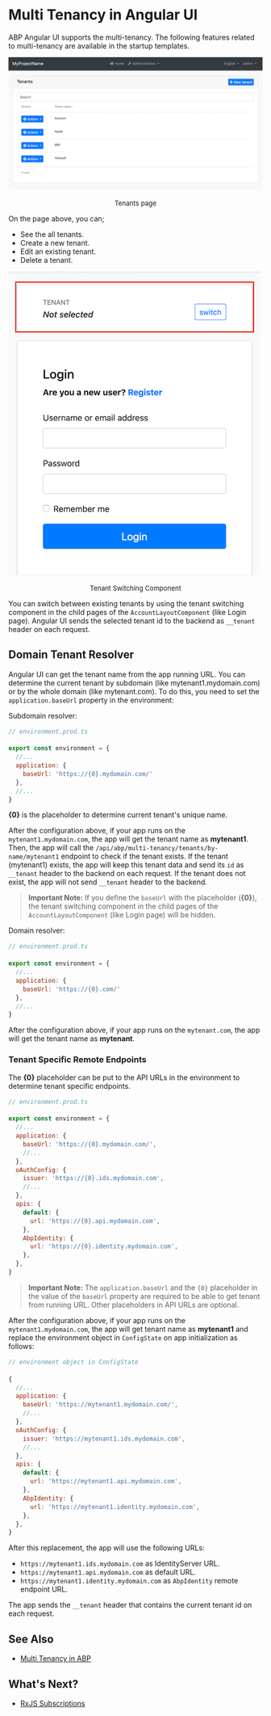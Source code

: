 # Multi Tenancy in Angular UI

ABP Angular UI supports the multi-tenancy. The following features related to multi-tenancy are available in the startup templates.


![Tenants Page](./images/tenants-page.png)
<p style="font-size:small;text-align:center;">Tenants page</p>

On the page above, you can;

- See the all tenants.
- Create a new tenant.
- Edit an existing tenant.
- Delete a tenant.


![Tenant Switching Component](./images/tenant-switching-box.png)
<p style="font-size:small;text-align:center;">Tenant Switching Component</p>

You can switch between existing tenants by using the tenant switching component in the child pages of the `AccountLayoutComponent` (like Login page). Angular UI sends the selected tenant id to the backend as `__tenant` header on each request.


## Domain Tenant Resolver

Angular UI can get the tenant name from the app running URL. You can determine the current tenant by subdomain (like mytenant1.mydomain.com) or by the whole domain (like mytenant.com). To do this, you need to set the `application.baseUrl` property in the environment:

Subdomain resolver:

```js
// environment.prod.ts

export const environment = {
  //...
  application: {
    baseUrl: 'https://{0}.mydomain.com/'
  },
  //...
}
```

**{0}** is the placeholder to determine current tenant's unique name.

After the configuration above, if your app runs on the `mytenant1.mydomain.com`, the app will get the tenant name as **mytenant1**. Then, the app will call the `/api/abp/multi-tenancy/tenants/by-name/mytenant1` endpoint to check if the tenant exists. If the tenant (mytenant1) exists, the app will keep this tenant data and send its `id` as `__tenant` header to the backend on each request. If the tenant does not exist, the app will not send `__tenant` header to the backend.

> **Important Note:** If you define the `baseUrl` with the placeholder (**{0}**), the tenant switching component in the child pages of the `AccountLayoutComponent` (like Login page) will be hidden.


Domain resolver:

```js
// environment.prod.ts

export const environment = {
  //...
  application: {
    baseUrl: 'https://{0}.com/'
  },
  //...
}
```

After the configuration above, if your app runs on the `mytenant.com`, the app will get the tenant name as **mytenant**.

### Tenant Specific Remote Endpoints

The **{0}** placeholder can be put to the API URLs in the environment to determine tenant specific endpoints.

```js
// environment.prod.ts

export const environment = {
  //...
  application: {
    baseUrl: 'https://{0}.mydomain.com/',
    //...
  },
  oAuthConfig: {
    issuer: 'https://{0}.ids.mydomain.com',
    //...
  },
  apis: {
    default: {
      url: 'https://{0}.api.mydomain.com',
    },
    AbpIdentity: {
      url: 'https://{0}.identity.mydomain.com',
    },
  },
}
```

> **Important Note:** The `application.baseUrl` and the `{0}` placeholder in the value of the `baseUrl` property are required to be able to get tenant from running URL. Other placeholders in API URLs are optional.

After the configuration above, if your app runs on the `mytenant1.mydomain.com`, the app will get tenant name as **mytenant1** and replace the environment object in `ConfigState` on app initialization as follows:


```js
// environment object in ConfigState

{
  //...
  application: {
    baseUrl: 'https://mytenant1.mydomain.com/',
    //...
  },
  oAuthConfig: {
    issuer: 'https://mytenant1.ids.mydomain.com',
    //...
  },
  apis: {
    default: {
      url: 'https://mytenant1.api.mydomain.com',
    },
    AbpIdentity: {
      url: 'https://mytenant1.identity.mydomain.com',
    },
  },
}
```

After this replacement, the app will use the following URLs:

- `https://mytenant1.ids.mydomain.com` as IdentityServer URL.
- `https://mytenant1.api.mydomain.com` as default URL.
- `https://mytenant1.identity.mydomain.com` as `AbpIdentity` remote endpoint URL.

The app sends the `__tenant` header that contains the current tenant id on each request.

## See Also

* [Multi Tenancy in ABP](../../Multi-Tenancy.md)

## What's Next?

- [RxJS Subscriptions](./Subscription-Service.md)
